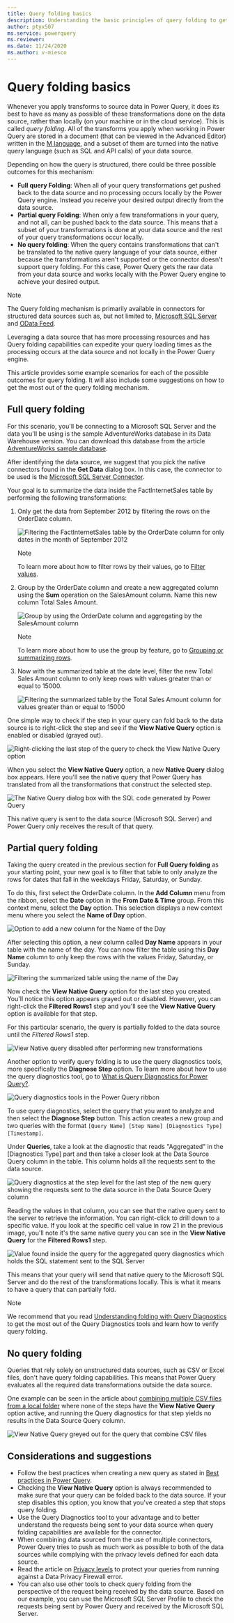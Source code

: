 ```yaml
---
title: Query folding basics
description: Understanding the basic principles of query folding to get the most out of your Power Query experience and optimize your queries.
author: ptyx507
ms.service: powerquery
ms.reviewer: 
ms.date: 11/24/2020
ms.author: v-miesco
---
```

# Query folding basics

Whenever you apply transforms to source data in Power Query, it does its best to have as many as possible of these transformations done on the data source, rather than locally (on your machine or in the cloud service). This is called *query folding*. All of the transforms you apply when working in Power Query are stored in a document (that can be viewed in the Advanced Editor) written in the [M language](https://docs.microsoft.com/powerquery-m/), and a subset of them are turned into the native query language (such as SQL and API calls) of your data source.

Depending on how the query is structured, there could be three possible outcomes for this mechanism:
* **Full query Folding**: When all of your query transformations get pushed back to the data source and no processing occurs locally by the Power Query engine. Instead you receive your desired output directly from the data source.
* **Partial query Folding**: When only a few transformations in your query, and not all, can be pushed back to the data source. This means that a subset of your transformations is done at your data source and the rest of your query transformations occur locally.
* **No query folding**:  When the query contains transformations that can't be translated to the native query language of your data source, either because the transformations aren't supported or the connector doesn't support query folding. For this case, Power Query gets the raw data from your data source and works locally with the Power Query engine to achieve your desired output.

>[!NOTE]
>The Query folding mechanism is primarily available in connectors for structured data sources such as, but not limited to, [Microsoft SQL Server](Connectors/sqlserver.md) and [OData Feed](Connectors/odatafeed.md). 
>
>Leveraging a data source that has more processing resources and has Query folding capabilities can expedite your query loading times as the processing occurs at the data source and not locally in the Power Query engine.

This article provides some example scenarios for each of the possible outcomes for query folding. It will also include some suggestions on how to get the most out of the query folding mechanism.

## Full query folding

For this scenario, you'll be connecting to a Microsoft SQL Server and the data you'll be using is the sample AdventureWorks database in its Data Warehouse version. You can download this database from the article [AdventureWorks sample database](https://docs.microsoft.com/sql/samples/adventureworks-install-configure).

After identifying the data source, we suggest that you pick the native connectors found in the **Get Data** dialog box. In this case, the connector to be used is the [Microsoft SQL Server Connector](Connectors/SQLServer.md).

Your goal is to summarize the data inside the FactInternetSales table by performing the following transformations:

1. Only get the data from September 2012 by filtering the rows on the OrderDate column.

   ![Filtering the FactInternetSales table by the OrderDate column for only dates in the month of September 2012](images/me-query-folding-basics-filter-values.png)

   >[!NOTE]
   > To learn more about how to filter rows by their values, go to [Filter values](filter-values.md).

2. Group by the OrderDate column and create a new aggregated column using the **Sum** operation on the SalesAmount column. Name this new column Total Sales Amount.

   ![Group by using the OrderDate column and aggregating by the SalesAmount column](images/me-query-folding-basics-group-by.png)

   >[!NOTE]
    > To learn more about how to use the group by feature, go to [Grouping or summarizing rows](group-by.md).

3. Now with the summarized table at the date level, filter the new Total Sales Amount column to only keep rows with values greater than or equal to 15000.

   ![Filtering the summarized table by the Total Sales Amount column for values greater than or equal to 15000](images/me-query-folding-basics-filter-values-greater-than.png)

One simple way to check if the step in your query can fold back to the data source is to right-click the step and see if the **View Native Query** option is enabled or disabled (grayed out).

![Right-clicking the last step of the query to check the View Native Query option](images/me-query-folding-basics-view-native-query.png)

When you select the **View Native Query** option, a new **Native Query** dialog box appears. Here you'll see the native query that Power Query has translated from all the transformations that construct the selected step.

![The Native Query dialog box with the SQL code generated by Power Query](images/me-query-folding-basics-native-query-window.png)

This native query is sent to the data source (Microsoft SQL Server) and Power Query only receives the result of that query.

## Partial query folding

Taking the query created in the previous section for **Full Query folding** as your starting point, your new goal is to filter that table to only analyze the rows for dates that fall in the weekdays Friday, Saturday, or Sunday.

To do this, first select the OrderDate column. In the **Add Column** menu from the ribbon, select the **Date** option in the **From Date & Time** group. From this context menu, select the **Day** option. This selection displays a new context menu where you select the **Name of Day** option. 

![Option to add a new column for the Name of the Day](images/me-query-folding-basics-weekday-name.png)

After selecting this option, a new column called **Day Name** appears in your table with the name of the day. You can now filter the table using this **Day Name** column to only keep the rows with the values Friday, Saturday, or Sunday.

![Filtering the summarized table using the name of the Day](images/me-query-folding-basics-filter-weekday-name.png)

Now check the **View Native Query** option for the last step you created. You'll notice this option appears grayed out or disabled. However, you can right-click the **Filtered Rows1** step and you'll see the **View Native Query** option is available for that step.

For this particular scenario, the query is partially folded to the data source until the *Filtered Rows1* step.

![View Native query disabled after performing new transformations](images/me-query-folding-basics-disabled-view-native-query.png)

Another option to verify query folding is to use the query diagnostics tools, more specifically the **Diagnose Step** option. To learn more about how to use the query diagnostics tool, go to [What is Query Diagnostics for Power Query?](querydiagnostics.md).

![Query diagnostics tools in the Power Query ribbon](images/me-query-folding-basics-query-diagnostics.png)

To use query diagnostics, select the query that you want to analyze and then select the **Diagnose Step** button. This action creates a new group and two queries with the format `[Query Name] [Step Name] [Diagnostics Type] [Timestamp]`.

Under **Queries**, take a look at the diagnostic that reads "Aggregated" in the [Diagnostics Type] part and then take a closer look at the Data Source Query column in the table. This column holds all the requests sent to the data source.

![Query diagnostics at the step level for the last step of the new query showing the requests sent to the data source in the Data Source Query column](images/me-query-folding-basics-query-diagnostics-aggregated-view.png)

Reading the values in that column, you can see that the native query sent to the server to retrieve the information. You can right-click to drill down to a specific value. If you look at the specific cell value in row 21 in the previous image, you'll note it's the same native query you can see in the **View Native Query** for the **Filtered Rows1** step.

![Value found inside the query for the aggregated query diagnostics which holds the SQL statement sent to the SQL Server](images/me-query-folding-basics-query-diagnostics-aggregated-view-drill-down.png)

This means that your query will send that native query to the Microsoft SQL Server and do the rest of the transformations locally. This is what it means to have a query that can partially fold.

>[!NOTE]
> We recommend that you read [Understanding folding with Query Diagnostics](querydiagnosticsfolding.md) to get the most out of the Query Diagnostics tools and learn how to verify query folding.

## No query folding

Queries that rely solely on unstructured data sources, such as CSV or Excel files, don't have query folding capabilities. This means that Power Query evaluates all the required data transformations outside the data source.

One example can be seen in the article about [combining multiple CSV files from a local folder](combine-files-csv.md) where none of the steps have the **View Native Query** option active, and running the Query diagnostics for that step yields no results in the Data Source Query column.

![View Native Query greyed out for the query that combine CSV files](images/me-query-folding-basics-csv-files-source.png)

## Considerations and suggestions

* Follow the best practices when creating a new query as stated in [Best practices in Power Query](best-practices.md).
* Checking the **View Native Query** option is always recommended to make sure that your query can be folded back to the data source. If your step disables this option, you know that you've created a step that stops query folding. 
* Use the Query Diagnostics tool to your advantage and to better understand the requests being sent to your data source when query folding capabilities are available for the connector.
* When combining data sourced from the use of multiple connectors, Power Query tries to push as much work as possible to both of the data sources while complying with the privacy levels defined for each data source. 
* Read the article on [Privacy levels](dataprivacyfirewall.md) to protect your queries from running against a Data Privacy Firewall error.
* You can also use other tools to check query folding from the perspective of the request being received by the data source. Based on our example, you can use the Microsoft SQL Server Profile to check the requests being sent by Power Query and received by the Microsoft SQL Server. 

